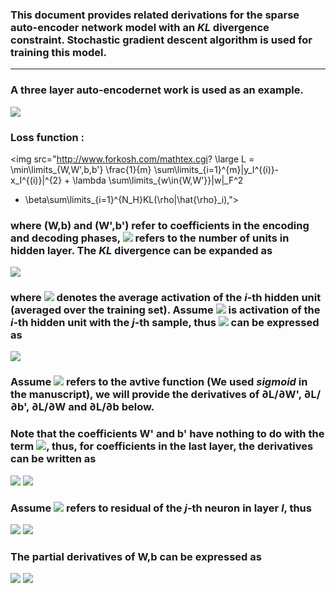 
### This document provides related derivations for the sparse auto-encoder network model with an *KL* divergence constraint. Stochastic gradient descent algorithm is used for training this model.
---

### A three layer auto-encodernet work  is used as an example.

![](http://i65.tinypic.com/vrft6f.jpg)

### Loss function :

<img src="http://www.forkosh.com/mathtex.cgi? \large L = \min\limits_{W,W',b,b'} \frac{1}{m} \sum\limits_{i=1}^{m}\|y_I^{(i)}-x_I^{(i)}\|^{2} + \lambda \sum\limits_{w\in{W,W'}}\|w\|_F^2
+ \beta\sum\limits_{i=1}^{N_H}KL(\rho\|\hat{\rho}_i),">


### where (W,b) and (W',b') refer to coefficients in the encoding and decoding phases, <img src="http://www.forkosh.com/mathtex.cgi? \large N_H"> refers to the number of units in hidden layer. The *KL* divergence can be expanded as 

<img src="http://www.forkosh.com/mathtex.cgi? \large KL(\rho\|\hat{\rho}_i) = \rho log\frac{\rho}{\hat{\rho}_i}+(1-\rho)log\frac{1-\rho}{1-\hat{\rho}_i},">

### where <img src="http://www.forkosh.com/mathtex.cgi? \large \hat{\rho}_i"> denotes the average activation of the *i*-th hidden unit (averaged over the training set). Assume <img src="http://www.forkosh.com/mathtex.cgi? \large h_i(X^{(j)})"> is activation of the *i*-th hidden unit with the *j*-th sample, thus <img src="http://www.forkosh.com/mathtex.cgi? \large \hat{\rho}_i"> can be expressed as

<img src="http://www.forkosh.com/mathtex.cgi? \large \hat{\rho}_i=\frac{1}{m}\sum_{j=1}^m{h_i\left( X^{\left( j \right)} \right)}.">

### Assume <img src="http://www.forkosh.com/mathtex.cgi? \large f(\cdot)"> refers to the avtive function (We used *sigmoid* in the manuscript), we will provide the derivatives of ∂L/∂W', ∂L/∂b', ∂L/∂W and ∂L/∂b below.

### Note that the coefficients W' and b' have nothing to do with the term <img src="http://www.forkosh.com/mathtex.cgi? \large KL(\rho\|\hat{\rho}_i)}">, thus, for coefficients in the last layer, the derivatives  can be written as

<img src="http://www.forkosh.com/mathtex.cgi? \large \frac{\partial L}{\partial W'_{i,j}}=\frac{1}{m}\sum_{k=1}^m{2\cdot \left( y_{Ii}^{\left( k \right)}-x_{Ii}^{\left( k \right)} \right) \cdot f'\left( \sum_{j=1}^{N_H}{h_j\cdot W'_{i,j} + b'_i} \right) \cdot h_{j}+2\cdot W'_{i,j}}">

<img src="http://www.forkosh.com/mathtex.cgi? \large \frac{\partial L}{\partial b'_{i}}=\frac{1}{m}\sum_{k=1}^m{2\cdot \left( y_{Ii}^{\left( k \right)}-x_{Ii}^{\left( k \right)} \right) \cdot f'\left( \sum_{j=1}^{N_H}{h_j\cdot W'_{i,j} + b'_i} \right)}">

### Assume <img src="http://www.forkosh.com/mathtex.cgi? \large \delta_j^{(l)}"> refers to residual of the *j*-th neuron in layer *l*, thus

<img src="http://www.forkosh.com/mathtex.cgi? \large \delta_j^{(3)}={2\cdot \left( y_{Ii}^{\left( k \right)}-x_{Ii}^{\left( k \right)} \right) \cdot f'\left( \sum_{j=1}^{N_H}{h_j\cdot W'_{i,j} + b'_i} \right)},">

<img src="http://www.forkosh.com/mathtex.cgi? \large \delta _{i}^{\left( 2 \right)}=\left( \sum_{j=1}^{N_I}{W_{i,j}^{'}\cdot \delta _{j}^{\left( 3 \right)}} \right)  \cdot f'\left( \sum_{j=1}^{N_I}{x_{Ij}^{(k)}\cdot W_{i,j} + b_i} \right)}.">

### The partial derivatives of W,b can be expressed as

<img src="http://www.forkosh.com/mathtex.cgi? \large \frac{\partial L}{\partial W_{i,j}}= \frac{1}{m}\sum_{k=1}^m{x_{Ij}^{(k)} \cdot \left( \delta _{i}^{\left( 2 \right)} + \beta \left( -\frac{\rho}{\hat{\rho}_i}+\frac{1-\rho}{1-\hat{\rho}_i}\right)\right)} + 2\cdot W_{i,j},">

<img src="http://www.forkosh.com/mathtex.cgi? \large \frac{\partial L}{\partial b_i}= \frac{1}{m}\sum_{k=1}^m{\delta _{i}^{\left( 2 \right)} + \beta \left( -\frac{\rho}{\hat{\rho}_i}+\frac{1-\rho}{1-\hat{\rho}_i}\right)}.">

